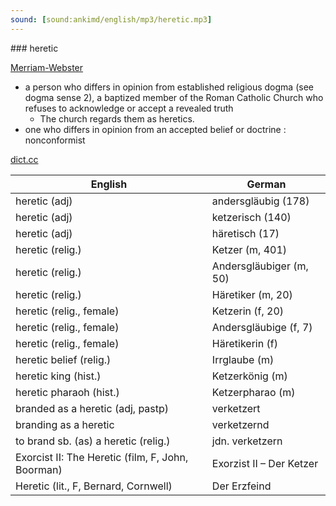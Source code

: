 ```yaml
---
sound: [sound:ankimd/english/mp3/heretic.mp3]
---
```


\### heretic

[Merriam-Webster](https://www.merriam-webster.com/dictionary/heretic)

- a person who differs in opinion from established religious dogma (see dogma sense 2), a baptized member of the Roman Catholic Church who refuses to acknowledge or accept a revealed truth
    - The church regards them as heretics.
- one who differs in opinion from an accepted belief or doctrine : nonconformist

[dict.cc](https://www.dict.cc/heretic)

| English        | German       |
| -------------- | ------------ |
| heretic (adj) | andersgläubig (178) |
| heretic (adj) | ketzerisch (140) |
| heretic (adj) | häretisch (17) |
| heretic (relig.) | Ketzer (m, 401) |
| heretic (relig.) | Andersgläubiger (m, 50) |
| heretic (relig.) | Häretiker (m, 20) |
| heretic (relig., female) | Ketzerin (f, 20) |
| heretic (relig., female) | Andersgläubige (f, 7) |
| heretic (relig., female) | Häretikerin (f) |
| heretic belief (relig.) | Irrglaube (m) |
| heretic king (hist.) | Ketzerkönig (m) |
| heretic pharaoh (hist.) | Ketzerpharao (m) |
| branded as a heretic (adj, pastp) | verketzert |
| branding as a heretic | verketzernd |
| to brand sb. (as) a heretic (relig.) | jdn. verketzern |
| Exorcist II: The Heretic (film, F, John, Boorman) | Exorzist II – Der Ketzer |
| Heretic (lit., F, Bernard, Cornwell) | Der Erzfeind |
